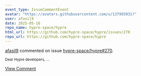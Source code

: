 ```yaml
---
event_type: IssueCommentEvent
avatar: "https://avatars.githubusercontent.com/u/137993931?"
user: afasil9
date: 2025-05-16
repo_name: hypre-space/hypre
html_url: https://github.com/hypre-space/hypre/issues/270
repo_url: https://github.com/hypre-space/hypre
---
```


<a href='https://github.com/afasil9' target='_blank'>afasil9</a> commented on issue <a href='https://github.com/hypre-space/hypre/issues/270' target='_blank'>hypre-space/hypre#270</a>.

<small>Dear Hypre developers, ...</small>

<a href='https://github.com/hypre-space/hypre/issues/270' target='_blank'>View Comment</a>